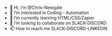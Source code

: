 - 👋 Hi, I’m @Chris-Newgate
- 👀 I’m interested in Coding - Automation
- 🌱 I’m currently learning HTML/CSS/Zapier
- 💞️ I’m looking to collaborate on SLACK-DISCORD
- 📫 How to reach me SLACK-DISCORD-LINKEDIN

<!---
Chris-Newgate/Chris-Newgate is a ✨ special ✨ repository because its `README.md` (this file) appears on your GitHub profile.
You can click the Preview link to take a look at your changes.
--->

